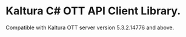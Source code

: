 # Kaltura C# OTT API Client Library.
Compatible with Kaltura OTT server version 5.3.2.14776 and above.
